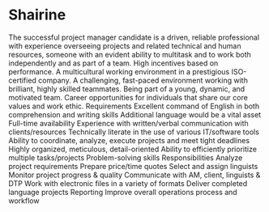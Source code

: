 # Shairine
The successful project manager candidate is a driven, reliable professional with experience overseeing projects and related technical and human resources, someone with an evident ability to multitask and to work both independently and as part of a team.  High incentives based on performance. A multicultural working environment in a prestigious ISO-certified company. A challenging, fast-paced environment working with brilliant, highly skilled teammates. Being part of a young, dynamic, and motivated team. Career opportunities for individuals that share our core values and work ethic. Requirements Excellent command of English in both comprehension and writing skills Additional language would be a vital asset Full-time availability Experience with written/verbal communication with clients/resources Technically literate in the use of various IT/software tools Ability to coordinate, analyze, execute projects and meet tight deadlines Highly organized, meticulous, detail-oriented Ability to efficiently prioritize multiple tasks/projects Problem-solving skills Responsibilities Analyze project requirements Prepare price/time quotes Select and assign linguists Monitor project progress &amp; quality Communicate with AM, client, linguists &amp; DTP Work with electronic files in a variety of formats Deliver completed language projects Reporting Improve overall operations process and workflow
